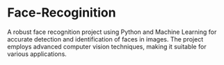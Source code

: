 # Face-Recoginition
A robust face recognition project using Python and Machine Learning for accurate detection and identification of faces in images. The project employs advanced computer vision techniques, making it suitable for various applications.
